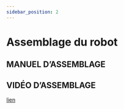 ```yaml
---
sidebar_position: 2
---
```


# Assemblage du robot

## MANUEL D’ASSEMBLAGE

<!-- // TODO : à faire -->

## VIDÉO D’ASSEMBLAGE
[lien](https://drive.google.com/file/d/1lhxlL3ZYWO6IG9tgGv4ePEdrnP9is-n3/view?usp=share_link)